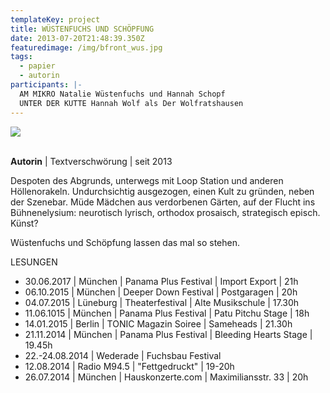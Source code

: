 ```yaml
---
templateKey: project
title: WÜSTENFUCHS UND SCHÖPFUNG
date: 2013-07-20T21:48:39.350Z
featuredimage: /img/bfront_wus.jpg
tags:
  - papier
  - autorin
participants: |-
  AM MIKRO Natalie Wüstenfuchs und Hannah Schopf
  UNTER DER KUTTE Hannah Wolf als Der Wolfratshausen
---
```

![](/img/wus.png)



\
**Autorin** | Textverschwörung | seit 2013

Despoten des Abgrunds, unterwegs mit Loop Station und anderen Höllenorakeln. Undurchsichtig ausgezogen, einen Kult zu gründen, neben der Szenebar. Müde Mädchen aus verdorbenen Gärten, auf der Flucht ins Bühnenelysium: neurotisch lyrisch, orthodox prosaisch, strategisch episch. Künst?  

Wüstenfuchs und Schöpfung lassen das mal so stehen.  

LESUNGEN

* 30.06.2017 | München | Panama Plus Festival | Import Export | 21h
* 06.10.2015 | München | Deeper Down Festival | Postgaragen | 20h
* 04.07.2015 | Lüneburg | Theaterfestival | Alte Musikschule | 17.30h
* 11.06.1015 | München | Panama Plus Festival | Patu Pitchu Stage | 18h
* 14.01.2015 | Berlin | TONIC Magazin Soiree | Sameheads | 21.30h
* 21.11.2014 | München | Panama Plus Festival | Bleeding Hearts Stage | 19.45h
* 22.-24.08.2014 | Wederade | Fuchsbau Festival 
* 12.08.2014 | Radio M94.5 | "Fettgedruckt" | 19-20h
* 26.07.2014 | München | Hauskonzerte.com | Maximiliansstr. 33 | 20h
